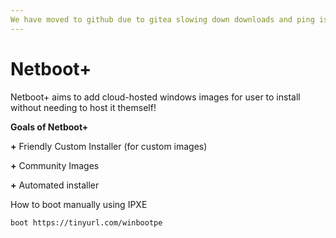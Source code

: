```yaml
---
We have moved to github due to gitea slowing down downloads and ping is so bad that you get error 503.
---
```


# Netboot+
Netboot+ aims to add cloud-hosted windows images for user to install without needing to host it themself!


**Goals of Netboot+**

**+** Friendly Custom Installer (for custom images)

**+** Community Images

**+** Automated installer



How to boot manually using IPXE
```bash
boot https://tinyurl.com/winbootpe
```
